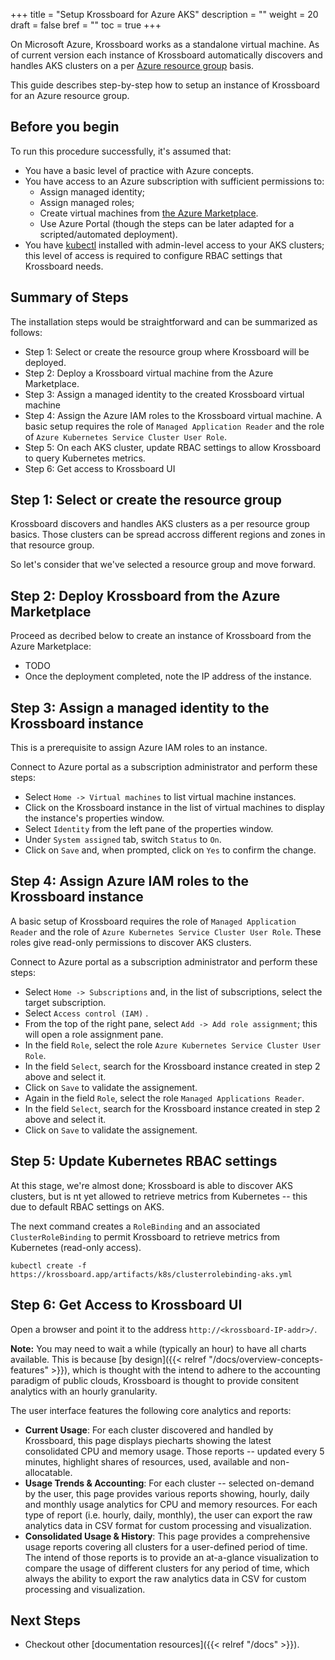 +++
title = "Setup Krossboard for Azure AKS"
description = ""
weight = 20
draft = false
bref = ""
toc = true 
+++

On Microsoft Azure, Krossboard works as a standalone virtual machine.
As of current version each instance of Krossboard automatically discovers and handles AKS clusters on a per [Azure resource group](https://docs.microsoft.com/en-us/azure/azure-resource-manager/management/overview) basis. 

This guide describes step-by-step how to setup an instance of Krossboard for an Azure resource group. 


## Before you begin
To run this procedure successfully, it's assumed that:

 * You have a basic level of practice with Azure concepts.
 * You have access to an Azure subscription with sufficient permissions to:
   * Assign managed identity;
   * Assign managed roles;
   * Create virtual machines from [the Azure Marketplace](https://portal.azure.com/#blade/Microsoft_Azure_Marketplace).
   * Use Azure Portal (though the steps can be later adapted for a scripted/automated deployment).
 * You have [kubectl](https://kubernetes.io/fr/docs/tasks/tools/install-kubectl/) installed with admin-level access to your AKS clusters; this level of access is required to configure RBAC settings that Krossboard needs.

## Summary of Steps
The installation steps would be straightforward and can be summarized as follows:

* Step 1: Select or create the resource group where Krossboard will be deployed.
* Step 2: Deploy a Krossboard virtual machine from the Azure Marketplace.
* Step 3: Assign a managed identity to the created Krossboard virtual machine
* Step 4: Assign the Azure IAM roles to the Krossboard virtual machine. A basic setup requires the role of `Managed Application Reader` and the role of `Azure Kubernetes Service Cluster User Role`. 
* Step 5: On each AKS cluster, update RBAC settings to allow Krossboard to query Kubernetes metrics. 
* Step 6: Get access to Krossboard UI

## Step 1: Select or create the resource group
Krossboard discovers and handles AKS clusters as a per resource group basics. Those clusters can be spread accross different regions and zones in that resource group. 

So let's consider that we've selected a resource group and move forward.

## Step 2: Deploy Krossboard from the Azure Marketplace
Proceed as decribed below to create an instance of Krossboard from the Azure Marketplace:

* TODO
* Once the deployment completed, note the IP address of the instance.


## Step 3: Assign a managed identity to the Krossboard instance
This is a prerequisite to assign Azure IAM roles to an instance. 

Connect to Azure portal as a subscription administrator and perform these steps:

* Select `Home -> Virtual machines` to list virtual machine instances.
* Click on the Krossboard instance in the list of virtual machines to display the instance's properties window.
* Select `Identity` from the left pane of the properties window.
* Under `System assigned` tab, switch `Status` to `On`.
* Click on `Save` and, when prompted, click on `Yes` to confirm the change. 


## Step 4: Assign Azure IAM roles to the Krossboard instance
A basic setup of Krossboard requires the role of `Managed Application Reader` and the role of `Azure Kubernetes Service Cluster User Role`.
These roles give read-only permissions to discover AKS clusters. 

Connect to Azure portal as a subscription administrator and perform these steps:

* Select `Home -> Subscriptions` and, in the list of subscriptions, select the target subscription.
* Select `Access control (IAM)` .
* From the top of the right pane, select `Add -> Add role assignment`; this will open a role assignment pane.
* In the field `Role`, select the role `Azure Kubernetes Service Cluster User Role`.
* In the field `Select`, search for the Krossboard instance created in step 2 above and select it.
* Click on `Save` to validate the assignement.
* Again in the field `Role`, select the role `Managed Applications Reader`.
* In the field `Select`, search for the Krossboard instance created in step 2 above and select it.
* Click on `Save` to validate the assignement.

## Step 5: Update Kubernetes RBAC settings
At this stage, we're almost done; Krossboard is able to discover AKS clusters, but is nt yet allowed to retrieve metrics from Kubernetes -- this due to default RBAC settings on AKS. 

The next command creates a `RoleBinding` and an associated `ClusterRoleBinding` to permit Krossboard to retrieve metrics from Kubernetes (read-only access). 


```
kubectl create -f https://krossboard.app/artifacts/k8s/clusterrolebinding-aks.yml
```

## Step 6: Get Access to Krossboard UI
Open a browser and point it to the address `http://<krossboard-IP-addr>/`.

**Note:** You may need to wait a while (typically an hour) to have all charts available. This is because [by design]({{< relref "/docs/overview-concepts-features" >}}), which is thought with the intend to adhere to the accounting paradigm of public clouds, Krossboard is thought to provide consitent analytics with an hourly granularity.

The user interface features the following core analytics and reports:
 * **Current Usage**: For each cluster discovered and handled by Krossboard, this page displays piecharts showing the latest consolidated CPU and memory usage. Those reports -- updated every 5 minutes, highlight shares of resources, used, available and non-allocatable.
 * **Usage Trends & Accounting**: For each cluster -- selected on-demand by the user, this page provides various reports showing, hourly, daily and monthly usage analytics for CPU and memory resources. For each type of report (i.e. hourly, daily, monthly), the user can export the raw analytics data in CSV format for custom processing and visualization.
 * **Consolidated Usage & History**: This page provides a comprehensive usage reports covering all clusters for a user-defined period of time. The intend of those reports is to provide an at-a-glance visualization to compare the usage of different clusters for any period of time, which always the ability to export the raw analytics data in CSV for custom processing and visualization.

## Next Steps

* Checkout other [documentation resources]({{< relref "/docs" >}}).